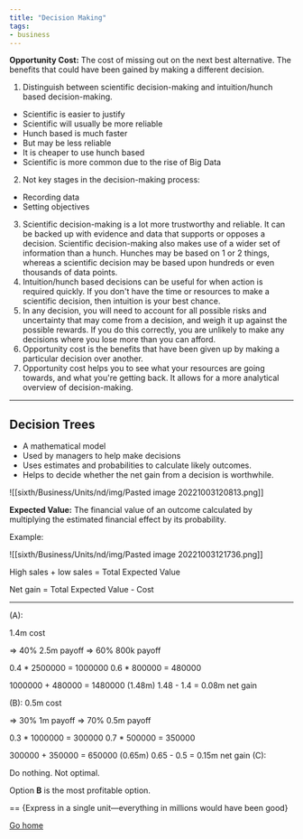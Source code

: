 ```yaml
---
title: "Decision Making"
tags:
- business
---
```


**Opportunity Cost:** The cost of missing out on the next best alternative. The benefits that could have been gained by making a different decision.

1) Distinguish between scientific decision-making and intuition/hunch based decision-making.
- Scientific is easier to justify
- Scientific will usually be more reliable
- Hunch based is much faster
- But may be less reliable
- It is cheaper to use hunch based
- Scientific is more common due to the rise of Big Data

2) Not key stages in the decision-making process:
- Recording data
- Setting objectives

3) Scientific decision-making is a lot more trustworthy and reliable. It can be backed up with  evidence and data that supports or opposes a decision. Scientific decision-making also makes use of a wider set of information than a hunch. Hunches may be based on 1 or 2 things, whereas a scientific decision may be based upon hundreds or even thousands of data points.
4) Intuition/hunch based decisions can be useful for when action is required quickly. If you don't have the time or resources to make a scientific decision, then intuition is your best chance.
5) In any decision, you will need to account for all possible risks and uncertainty that may come from a decision, and weigh it up against the possible rewards. If you do this correctly, you are unlikely to make any decisions where you lose more than you can afford.
6) Opportunity cost is the benefits that have been given up by making a particular decision over another.
7) Opportunity cost helps you to see what your resources are going towards, and what you're getting back. It allows for a more analytical overview of decision-making.

---

## Decision Trees

- A mathematical model
- Used by managers to help make decisions
- Uses estimates and probabilities to calculate likely outcomes.
- Helps to decide whether the net gain from a decision is worthwhile. 

![[sixth/Business/Units/nd/img/Pasted image 20221003120813.png]]

**Expected Value:** The financial value of an outcome calculated by multiplying the estimated financial effect by its probability.

Example:

![[sixth/Business/Units/nd/img/Pasted image 20221003121736.png]]

High sales + low sales = Total Expected Value

Net gain = Total Expected Value - Cost

---

(A):

1.4m cost

=> 40% 2.5m payoff
=> 60% 800k payoff

0.4 * 2500000 = 1000000
0.6 * 800000 = 480000

1000000 + 480000 = 1480000 (1.48m)
 1.48 - 1.4 = 0.08m net gain

(B):
 0.5m cost

=> 30% 1m payoff
=> 70% 0.5m payoff

0.3 * 1000000 = 300000
0.7 * 500000 = 350000


300000 + 350000 = 650000 (0.65m)
0.65 - 0.5 = 0.15m net gain
(C):

Do nothing. Not optimal.


Option **B** is the most profitable option.

== {Express in a single unit—everything in millions would have been good}






[Go home](/)